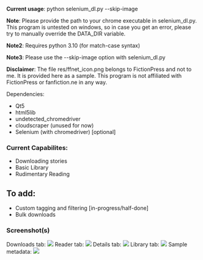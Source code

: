 **Current usage**: python selenium\_dl.py <fanfic url> --skip-image

**Note**: Please provide the path to your chrome executable in selenium\_dl.py.
This program is untested on windows, so in case you get an error, please try to
manually override the DATA\_DIR variable.

**Note2**: Requires python 3.10 (for match-case syntax)

**Note3**: Please use the --skip-image option with selenium\_dl.py

**Disclaimer**: The file res/ffnet\_icon.png belongs to FictionPress and not
 to me. It is provided here as a sample. This program is not affiliated with FictionPress or fanfiction.ne in any way.

Dependencies:
* Qt5
* html5lib 
* undetected\_chromedriver
* cloudscraper (unused for now)
* Selenium (with chromedriver) [optional]

### Current Capabilites:
* Downloading stories
* Basic Library
* Rudimentary Reading

## To add:
* Custom tagging and filtering [in-progress/half-done]
* Bulk downloads


### Screenshot(s)
Downloads tab:
![](https://github.com/sanskarchand/for_want_of_a_nail/blob/master/screenshots/Screenshot_2020-06-24_03-24-33.png)
Reader tab:
![](https://github.com/sanskarchand/for_want_of_a_nail/blob/master/screenshots/Screenshot_2020-07-13_00-43-53.png)
Details tab:
![](https://github.com/sanskarchand/for_want_of_a_nail/blob/master/screenshots/Screenshot_2020-07-13_22-46-14.png)
Library tab:
![](https://github.com/sanskarchand/for_want_of_a_nail/blob/master/screenshots/Screenshot_2021-01-17_17-46-50.png)
Sample metadata:
![](https://github.com/sanskarchand/for_want_of_a_nail/blob/master/screenshots/Screenshot_2021-01-18_08-23-38.png)
